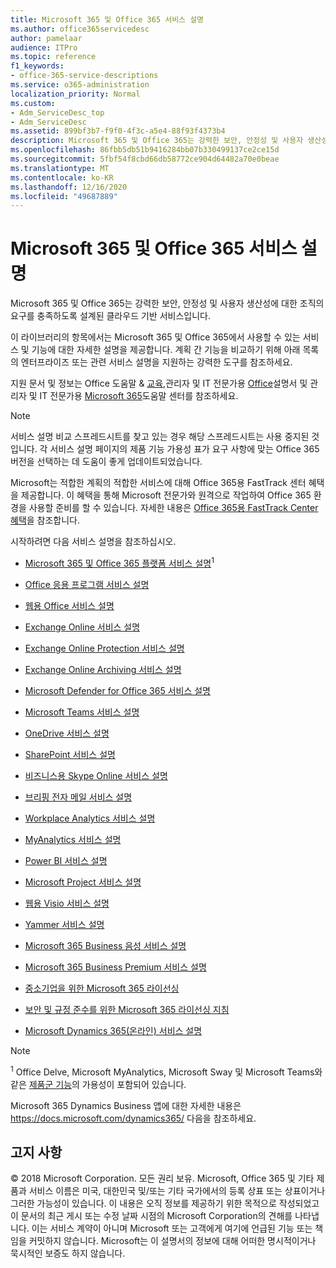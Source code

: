 ```yaml
---
title: Microsoft 365 및 Office 365 서비스 설명
ms.author: office365servicedesc
author: pamelaar
audience: ITPro
ms.topic: reference
f1_keywords:
- office-365-service-descriptions
ms.service: o365-administration
localization_priority: Normal
ms.custom:
- Adm_ServiceDesc_top
- Adm_ServiceDesc
ms.assetid: 899bf3b7-f9f0-4f3c-a5e4-88f93f4373b4
description: Microsoft 365 및 Office 365는 강력한 보안, 안정성 및 사용자 생산성에 대한 조직의 요구를 충족하도록 설계된 클라우드 기반 서비스입니다.
ms.openlocfilehash: 86fbb5db51b9416284bb07b330499137ce2ce15d
ms.sourcegitcommit: 5fbf54f8cbd66db58772ce904d64482a70e0beae
ms.translationtype: MT
ms.contentlocale: ko-KR
ms.lasthandoff: 12/16/2020
ms.locfileid: "49687889"
---
```

# <a name="microsoft-365-and-office-365-service-descriptions"></a>Microsoft 365 및 Office 365 서비스 설명 

Microsoft 365 및 Office 365는 강력한 보안, 안정성 및 사용자 생산성에 대한 조직의 요구를 충족하도록 설계된 클라우드 기반 서비스입니다. 
  
이 라이브러리의 항목에서는 Microsoft 365 및 Office 365에서 사용할 수 있는 서비스 및 기능에 대한 자세한 설명을 제공합니다. 계획 간 기능을 비교하기 위해 아래 목록의 엔터프라이즈 또는 관련 서비스 설명을 지원하는 강력한 도구를 참조하세요. [](https://go.microsoft.com/fwlink/?LinkID=799177&amp;clcid=0x409) 
  
지원 문서 및 정보는 Office 도움말 & [교육,](https://support.office.com/)관리자 및 IT 전문가용 [Office](https://docs.microsoft.com/office/)설명서 및 관리자 및 IT 전문가용 [Microsoft 365](https://docs.microsoft.com/microsoft-365/)도움말 센터를 참조하세요.
  
> [!NOTE]
> 서비스 설명 비교 스프레드시트를 찾고 있는 경우 해당 스프레드시트는 사용 중지된 것입니다. 각 서비스 설명 페이지의 제품 기능 가용성 표가 요구 사항에 맞는 Office 365 버전을 선택하는 데 도움이 좋게 업데이트되었습니다. 
  
Microsoft는 적합한 계획의 적합한 서비스에 대해 Office 365용 FastTrack 센터 혜택을 제공합니다. 이 혜택을 통해 Microsoft 전문가와 원격으로 작업하여 Office 365 환경을 사용할 준비를 할 수 있습니다. 자세한 내용은 [Office 365용 FastTrack Center 혜택](https://docs.microsoft.com/fasttrack/O365-fasttrack-benefit-for-office-365)을 참조합니다.
  
시작하려면 다음 서비스 설명을 참조하십시오.
  
- [Microsoft 365 및 Office 365 플랫폼 서비스 설명](office-365-platform-service-description/office-365-platform-service-description.md)<sup>1</sup>

- [Office 응용 프로그램 서비스 설명](office-applications-service-description/office-applications-service-description.md)

- [웹용 Office 서비스 설명](office-online-service-description/office-online-service-description.md)

- [Exchange Online 서비스 설명](exchange-online-service-description/exchange-online-service-description.md)

- [Exchange Online Protection 서비스 설명](exchange-online-protection-service-description/exchange-online-protection-service-description.md)

- [Exchange Online Archiving 서비스 설명](exchange-online-archiving-service-description/exchange-online-archiving-service-description.md)

- [Microsoft Defender for Office 365 서비스 설명](office-365-advanced-threat-protection-service-description.md)

- [Microsoft Teams 서비스 설명](teams-service-description.md)

- [OneDrive 서비스 설명](onedrive-for-business-service-description.md)

- [SharePoint 서비스 설명](sharepoint-online-service-description/sharepoint-online-service-description.md)

- [비즈니스용 Skype Online 서비스 설명](skype-for-business-online-service-description/skype-for-business-online-service-description.md)

- [브리핑 전자 메일 서비스 설명](briefing-service-description.md)

- [Workplace Analytics 서비스 설명](workplace-analytics-service-description.md)

- [MyAnalytics 서비스 설명](mya-service-description.md)

- [Power BI 서비스 설명](power-bi-service-description.md)

- [Microsoft Project 서비스 설명](project-online-service-description/project-online-service-description.md)

- [웹용 Visio 서비스 설명](visio-online-service-description/visio-online-service-description.md)

- [Yammer 서비스 설명](yammer-service-description/yammer-service-description.md)

- [Microsoft 365 Business 음성 서비스 설명](microsoft-365-business-voice-service-description.md)

- [Microsoft 365 Business Premium 서비스 설명](microsoft-365-service-descriptions/microsoft-365-business-service-description.md)

- [중소기업을 위한 Microsoft 365 라이선싱](microsoft-365-service-descriptions/licensing-microsoft-365-in-smb.md)

- [보안 및 규정 준수를 위한 Microsoft 365 라이선싱 지침](microsoft-365-service-descriptions/microsoft-365-tenantlevel-services-licensing-guidance/microsoft-365-security-compliance-licensing-guidance.md)

- [Microsoft Dynamics 365(온라인) 서비스 설명](microsoft-dynamics-365-online-service-description.md)

> [!NOTE]
> <sup>1</sup> Office Delve, Microsoft MyAnalytics, Microsoft Sway 및 Microsoft Teams와 같은 [제품군 기능](https://docs.microsoft.com/office365/servicedescriptions/office-365-platform-service-description/office-365-suite-features)의 가용성이 포함되어 있습니다.
>
> Microsoft 365 Dynamics Business 앱에 대한 자세한 내용은 <https://docs.microsoft.com/dynamics365/> 다음을 참조하세요.
  
## <a name="disclaimer"></a>고지 사항

&copy; 2018 Microsoft Corporation. 모든 권리 보유. Microsoft, Office 365 및 기타 제품과 서비스 이름은 미국, 대한민국 및/또는 기타 국가에서의 등록 상표 또는 상표이거나 그러한 가능성이 있습니다. 이 내용은 오직 정보를 제공하기 위한 목적으로 작성되었고 이 문서의 최근 게시 또는 수정 날짜 시점의 Microsoft Corporation의 견해를 나타냅니다. 이는 서비스 계약이 아니며 Microsoft 또는 고객에게 여기에 언급된 기능 또는 책임을 커밋하지 않습니다. Microsoft는 이 설명서의 정보에 대해 어떠한 명시적이거나 묵시적인 보증도 하지 않습니다.
 